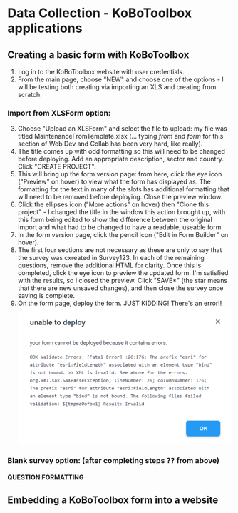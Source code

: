 # Data Collection - KoBoToolbox applications

## Creating a basic form with KoBoToolbox
1. Log in to the KoBoToolbox website with user credentials.
2. From the main page, choose "NEW" and choose one of the options - I will be testing both creating via importing an XLS and creating from scratch.

### Import from XLSForm option:
3. Choose "Upload an XLSForm" and select the file to upload: my file was titled MaintenanceFromTemplate.xlsx (... typing *from* and *form* for this section of Web Dev and Collab has been very hard, like really).
4. The title comes up with odd formatting so this will need to be changed before deploying. Add an appropriate description, sector and country. Click "CREATE PROJECT".
5. This will bring up the form version page: from here, click the eye icon ("Preview" on hover) to view what the form has displayed as. The formatting for the text in many of the slots has additional formatting that will need to be removed before deploying. Close the preview window.
6. Click the ellipses icon ("More actions" on hover) then "Clone this project" - I changed the title in the window this action brought up, with this form being edited to show the difference between the original import and what had to be changed to have a readable, useable form.
8. In the form version page, click the pencil icon ("Edit in Form Builder" on hover).
9. The first four sections are not necessary as these are only to say that the survey was cxreated in Survey123. In each of the remaining questions, remove the additional HTML for clarity. Once this is completed, click the eye icon to preview the updated form. I'm satisfied with the results, so I closed the preview. Click "SAVE*" (the star means that there are new unsaved changes), and then close the survey once saving is complete.
10. On the form page, deploy the form. JUST KIDDING! There's an error!!
![alt text](https://github.com/carolbuckingham/developmentlogs/blob/main/images/07%20unable%20to%20deploy.png?raw=true)

### Blank survey option: (after completing steps ?? from above)

#### QUESTION FORMATTING

## Embedding a KoBoToolbox form into a website
